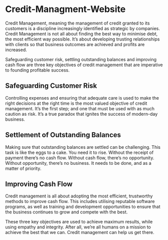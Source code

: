 # Credit-Managment-Website

Credit Management, meaning the management of credit granted to its customers is a discipline increasingly identified as strategic by companies. Credit Management is not all about finding the best way to minimise debt, the most efficient way possible. It’s about developing trusting relationships with clients so that business outcomes are achieved and profits are increased.

Safeguarding customer risk, settling outstanding balances and improving cash flow are three key objectives of credit management that are imperative to founding profitable success.

## Safeguarding Customer Risk

Controlling expenses and ensuring that adequate care is used to make the right decisions at the right time is the most valued objective of credit management. It’s the first step; and one that must be used with as much caution as risk.  It’s a true paradox that ignites the success of modern-day business.

## Settlement of Outstanding Balances

Making sure that outstanding balances are settled can be challenging. This task is like the eggs to a cake. You need it to rise. Without the receipt of payment there’s no cash flow. Without cash flow, there’s no opportunity. Without opportunity, there’s no business. It needs to be done, and as a matter of priority.

## Improving Cash Flow

Credit management is all about adopting the most efficient, trustworthy methods to improve cash flow. This includes utilising reputable software programs, as well as training and development opportunities to ensure that the business continues to grow and compete with the best.

These three key objectives are used to achieve maximum results, while using empathy and integrity. After all, we’re all humans on a mission to achieve the best that we can. Credit management can help us get there.
